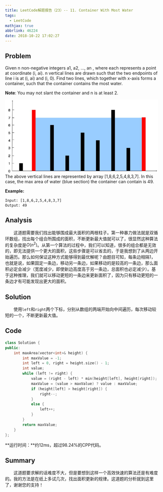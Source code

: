 ```yaml
---
title: LeetCode解题报告（23）-- 11. Container With Most Water
tags:
  - LeetCode
mathjax: true
abbrlink: 46224
date: 2018-10-22 17:02:27
---
```


## Problem
Given n non-negative integers a1, a2, ..., an , where each represents a point at coordinate (i, ai). n vertical lines are drawn such that the two endpoints of line i is at (i, ai) and (i, 0). Find two lines, which together with x-axis forms a container, such that the container contains the most water.

**Note**: You may not slant the container and n is at least 2.

![题目介绍](/images/container.jpg)
The above vertical lines are represented by array [1,8,6,2,5,4,8,3,7]. In this case, the max area of water (blue section) the container can contain is 49.
<!-- more -->

**Example:**
```
Input: [1,8,6,2,5,4,8,3,7]
Output: 49
```

## Analysis
&emsp;&emsp;这道题需要我们找出能够围成最大面积的两根柱子。第一种暴力做法就是双循环数组，找出每个组合所围成的面积，不断更新最大值就可以了，很显然这种算法的复杂度是$O(n^2)$。从第一个算法的过程中，我们可以知道，很多的组合都是无效的，即无法提供一个更大的面积，这些步骤是可以省去的，于是我想到了从两边开始遍历。那么如何保证这种方式能够得到最优解呢？由题目可知，每条边相隔1，也就是说，如果固定一条边，移动另一条边，如果移动的是较高的一条边，那么面积必定会减少（宽度减少，即使新边高度高于另一条边，总面积也必定减少）。基于这种推理，我们就可以移动更短的一条边来更新面积了，因为只有移动更短的一条边才有可能发现出更大的面积。

## Solution
&emsp;&emsp;使用`left`和`right`两个下标，分别从数组的两端开始向中间遍历，每次移动较短的一个，不断更新最大值。

## Code
```C++
class Solution {
public:
    int maxArea(vector<int>& height) {
        int maxValue = -1;
        int left = 0, right = height.size() - 1;
        int value;
        while (left != right) {
            value = (right - left) * min(height[left], height[right]);
            maxValue = (value > maxValue) ? value : maxValue;
            if (height[left] > height[right]) {
                right--;
            }
            else {
                left++;
            }
        }
        return maxValue;
    }
};
```
**运行时间：**约12ms，超过98.24%的CPP代码。
## Summary
&emsp;&emsp;这道题要求解的话难度不大，但是要想到这样一个高效快速的算法还是有难度的。我的方法是在纸上多试几次，找出面积更新的规律。这道题的分析就到这里了，谢谢您的支持！
